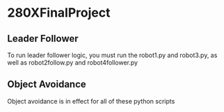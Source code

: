 # 280XFinalProject

## Leader Follower
To run leader follower logic, you must run the robot1.py and robot3.py, as well as robot2follow.py and robot4follower.py


## Object Avoidance
Object avoidance is in effect for all of these python scripts

